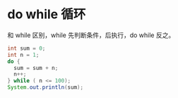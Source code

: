 # do while 循环

和 while 区别，while 先判断条件，后执行，do while 反之。

```java
int sum = 0;
int n = 1;
do {
  sum = sum + n;
  n++;
} while ( n <= 100);
System.out.println(sum);
```

